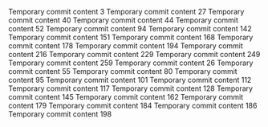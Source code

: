 Temporary commit content 3
Temporary commit content 27
Temporary commit content 40
Temporary commit content 44
Temporary commit content 52
Temporary commit content 94
Temporary commit content 142
Temporary commit content 151
Temporary commit content 168
Temporary commit content 178
Temporary commit content 194
Temporary commit content 216
Temporary commit content 229
Temporary commit content 249
Temporary commit content 259
Temporary commit content 26
Temporary commit content 55
Temporary commit content 80
Temporary commit content 95
Temporary commit content 101
Temporary commit content 112
Temporary commit content 117
Temporary commit content 128
Temporary commit content 145
Temporary commit content 162
Temporary commit content 179
Temporary commit content 184
Temporary commit content 186
Temporary commit content 198
